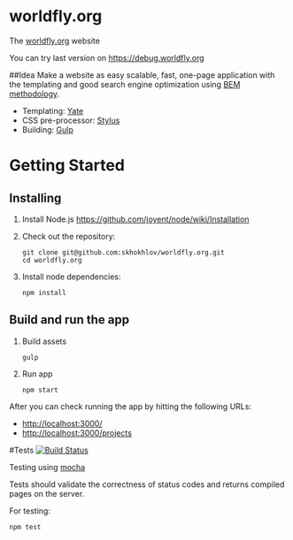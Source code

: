 # worldfly.org
The [worldfly.org](worldfly.org) website

You can try last version on https://debug.worldfly.org

##Idea
Make a website as easy scalable, fast, one-page application with the templating and good search engine optimization using [BEM methodology](https://en.bem.info/method/).

* Templating: [Yate](https://github.com/pasaran/yate)
* CSS pre-processor: [Stylus](https://github.com/stylus/stylus)
* Building: [Gulp](https://github.com/gulpjs/gulp)

# Getting Started
## Installing
1. Install Node.js
    https://github.com/joyent/node/wiki/Installation

2. Check out the repository:
    ```
    git clone git@github.com:skhokhlov/worldfly.org.git
    cd worldfly.org
    ```

3. Install node dependencies:
    ```
    npm install
    ```

## Build and run the app
1. Build assets
    ```
    gulp
    ```
2. Run app
    ```
    npm start
    ```

After you can check running the app by hitting the following URLs:
* [http://localhost:3000/](http://localhost:3000/)
* [http://localhost:3000/projects](http://localhost:3000/projects)


#Tests
[![Build Status](https://travis-ci.org/skhokhlov/worldfly.org.svg?branch=dev)](https://travis-ci.org/skhokhlov/worldfly.org)

Testing using [mocha](https://github.com/mochajs/mocha)

Tests should validate the correctness of status codes and returns compiled pages on the server.

For testing:
```
npm test
```
